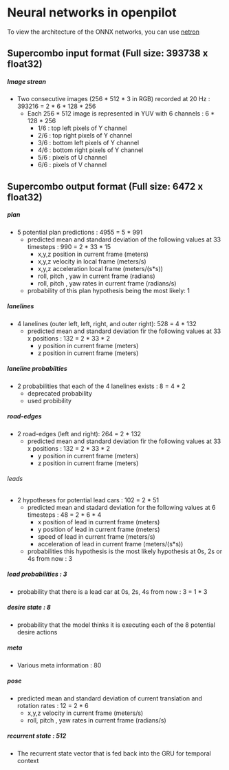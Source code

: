 # Neural networks in openpilot
To view the architecture of the ONNX networks, you can use [netron](https://netron.app/)

## Supercombo input format (Full size: 393738 x float32)
##### Image strean
  * Two consecutive images (256 * 512 * 3 in RGB) recorded at 20 Hz : 393216 = 2 * 6 * 128 * 256
    * Each 256 * 512 image is represented in YUV with 6 channels : 6 * 128 * 256
      * 1/6 : top left pixels of Y channel
      * 2/6 : top right pixels of Y channel
      * 3/6 : bottom left pixels of Y channel
      * 4/6 : bottom right pixels of Y channel
      * 5/6 : pixels of U channel
      * 6/6 : pixels of V channel


## Supercombo output format (Full size: 6472 x float32)
##### plan
  * 5 potential plan predictions : 4955 = 5 * 991
    * predicted mean and standard deviation of the following values at 33 timesteps : 990 = 2 * 33 * 15
      * x,y,z position in current frame (meters)
      * x,y,z velocity in local frame (meters/s)
      * x,y,z acceleration local frame (meters/(s*s))
      * roll, pitch , yaw in current frame (radians)
      * roll, pitch , yaw rates in current frame (radians/s)
    * probability of this plan hypothesis being the most likely: 1
##### lanelines
  * 4 lanelines (outer left, left, right, and outer right): 528 = 4 * 132
    * predicted mean and standard deviation fir the following values at 33 x positions : 132 = 2 * 33 * 2
      * y position in current frame (meters)
      * z position in current frame (meters)
##### laneline probabilties
  * 2 probabilities that each of the 4 lanelines exists : 8 = 4 * 2
    * deprecated probability
    * used probibility
##### road-edges 
  * 2 road-edges (left and right): 264 = 2 * 132
    * predicted mean and standard deviation fir the following values at 33 x positions : 132 = 2 * 33 * 2
      * y position in current frame (meters)
      * z position in current frame (meters)
###### leads
  * 2 hypotheses for potential lead cars : 102 = 2 * 51
    * predicted mean and stadard deviation for the following values at 6 timesteps : 48 = 2 * 6 * 4 
      * x position of lead in current frame (meters)
      * y position of lead in current frame (meters)
      * speed of lead in current frame (meters/s)
      * acceleration of lead in current frame (meters/(s*s))
    * probabilities this hypothesis is the most likely hypothesis at 0s, 2s or 4s from now : 3 
##### lead probabilities : 3
  * probability that there is a lead car at 0s, 2s, 4s from now : 3 = 1 * 3
##### desire state : 8
  * probability that the model thinks it is executing each of the 8 potential desire actions
##### meta
  * Various meta information : 80
##### pose
  * predicted mean and standard deviation of current translation and rotation rates : 12 = 2 * 6
    * x,y,z velocity in current frame (meters/s)
    * roll, pitch , yaw rates in current frame (radians/s)
##### recurrent state : 512
  * The recurrent state vector that is fed back into the GRU for temporal context

